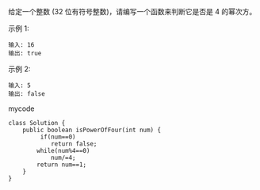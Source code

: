 给定一个整数 (32 位有符号整数)，请编写一个函数来判断它是否是 4 的幂次方。

示例 1:
```
输入: 16
输出: true
```
示例 2:
```
输入: 5
输出: false
```
mycode
```
class Solution {
    public boolean isPowerOfFour(int num) {
         if(num==0)
            return false;
        while(num%4==0)
            num/=4;
        return num==1;
    }
}
```
